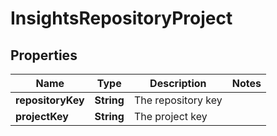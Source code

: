 

# InsightsRepositoryProject


## Properties

| Name | Type | Description | Notes |
|------------ | ------------- | ------------- | -------------|
|**repositoryKey** | **String** | The repository key |  |
|**projectKey** | **String** | The project key |  |



